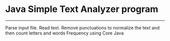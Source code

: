 # Java Simple Text Analyzer program
-------------------------------------------------------
Parse input file. Read text. Remove punctuations to normalize
the text and then count letters and words Frequency using Core Java 